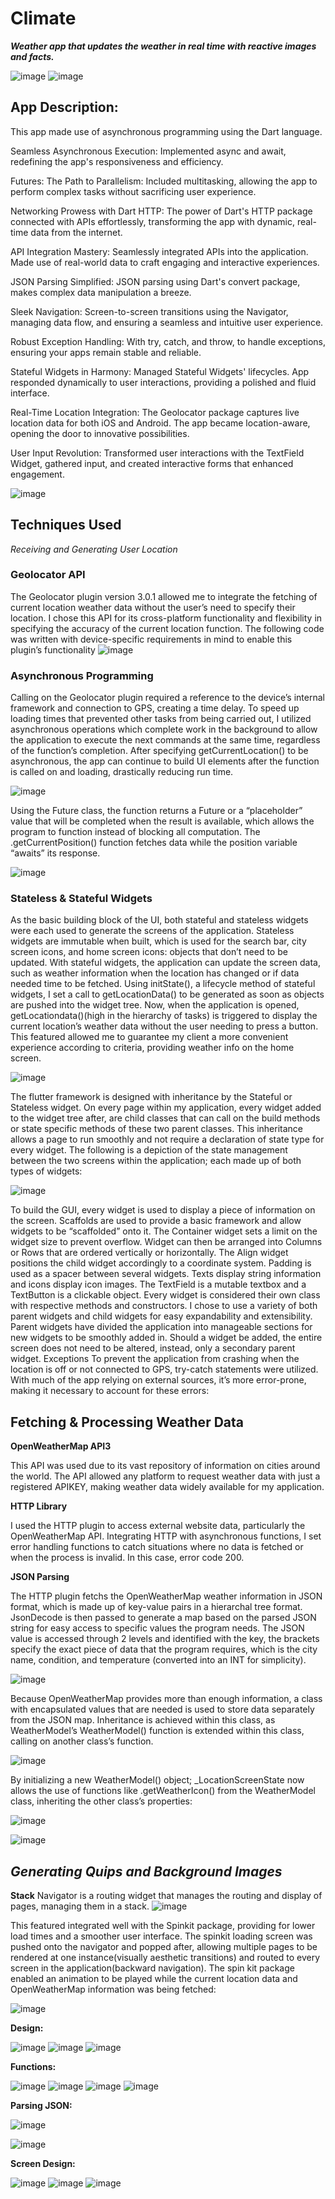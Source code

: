 # Climate
**_Weather app that updates the weather in real time with reactive images and facts._**

![image](https://github.com/ThomasOli/Climate/assets/51518411/90d94996-fa9a-46d3-af3c-51c7015cc26d)
![image](https://github.com/ThomasOli/Climate/assets/51518411/961c60fe-d0f2-48d2-af4c-cb0d8b504bd6)

## App Description:

This app made use of asynchronous programming using the Dart language.

Seamless Asynchronous Execution: Implemented async and await, redefining the app's responsiveness and efficiency.

Futures: The Path to Parallelism: Included multitasking, allowing the app to perform complex tasks without sacrificing user experience.

Networking Prowess with Dart HTTP: The power of Dart's HTTP package connected with APIs effortlessly, transforming the app with dynamic, real-time data from the internet.

API Integration Mastery: Seamlessly integrated APIs into the application. Made use of real-world data to craft engaging and interactive experiences.

JSON Parsing Simplified: JSON parsing using Dart's convert package, makes complex data manipulation a breeze.

Sleek Navigation: Screen-to-screen transitions using the Navigator, managing data flow, and ensuring a seamless and intuitive user experience.

Robust Exception Handling: With try, catch, and throw, to handle exceptions, ensuring your apps remain stable and reliable.

Stateful Widgets in Harmony: Managed Stateful Widgets' lifecycles. App responded dynamically to user interactions, providing a polished and fluid interface.

Real-Time Location Integration: The Geolocator package captures live location data for both iOS and Android. The app became location-aware, opening the door to innovative possibilities.

User Input Revolution: Transformed user interactions with the TextField Widget, gathered input, and created interactive forms that enhanced engagement.


![image](https://github.com/ThomasOli/Climate/assets/51518411/a7f9dc41-7068-499f-87ad-9dc1ca047dab)

## Techniques Used

_Receiving and Generating User Location_

### Geolocator API

The Geolocator plugin version 3.0.1 allowed me to integrate the fetching of current location
weather data without the user’s need to specify their location. I chose this API for its cross-platform functionality and flexibility in specifying the accuracy of the current location function.
The following code was written with device-specific requirements in mind to enable this plugin’s
functionality
![image](https://github.com/ThomasOli/Climate/assets/51518411/176c7ae0-f483-4b73-aad6-bb150d77f749)

### Asynchronous Programming

Calling on the Geolocator plugin required a reference to the device’s internal framework and
connection to GPS, creating a time delay. To speed up loading times that prevented other tasks
from being carried out, I utilized asynchronous operations which complete work in the background to
allow the application to execute the next commands at the same time, regardless of the
function’s completion. After specifying getCurrentLocation() to be asynchronous, the app can
continue to build UI elements after the function is called on and loading, drastically reducing run
time.

![image](https://github.com/ThomasOli/Climate/assets/51518411/d7ca1dae-1fa1-4767-82b5-ce14b3c21901)

Using the Future class, the function returns a Future or a “placeholder” value that will be completed
when the result is available, which allows the program to function instead of blocking all
computation. The .getCurrentPosition() function fetches data while the position variable “awaits”
its response.

![image](https://github.com/ThomasOli/Climate/assets/51518411/7c2ad06c-e726-482e-a1a9-3b51edd3020b)

### Stateless & Stateful Widgets

As the basic building block of the UI, both stateful and stateless widgets were each used to
generate the screens of the application. Stateless widgets are immutable when built, which is
used for the search bar, city screen icons, and home screen icons: objects that don’t need to be
updated. With stateful widgets, the application can update the screen data, such as weather
information when the location has changed or if data needed time to be fetched. Using
initState(), a lifecycle method of stateful widgets, I set a call to getLocationData() to be
generated as soon as objects are pushed into the widget tree. Now, when the application is
opened, getLocationdata()(high in the hierarchy of tasks) is triggered to display the current
location’s weather data without the user needing to press a button. This featured allowed me to
guarantee my client a more convenient experience according to criteria, providing weather info
on the home screen.

![image](https://github.com/ThomasOli/Climate/assets/51518411/69225ca2-3b29-4b02-b9fc-f350aaca54cf)

The flutter framework is designed with inheritance by the Stateful or Stateless widget. On every
page within my application, every widget added to the widget tree after, are child classes that can
call on the build methods or state specific methods of these two parent classes. This inheritance
allows a page to run smoothly and not require a declaration of state type for every widget.
The following is a depiction of the state management between the two screens within the
application; each made up of both types of widgets:

![image](https://github.com/ThomasOli/Climate/assets/51518411/93cf5f0b-df98-4921-96cc-eef56dd69031)

To build the GUI, every widget is used to display a piece of
information on the screen.
Scaffolds are used to provide a basic framework and allow
widgets to be “scaffolded” onto it. The Container widget sets
a limit on the widget size to prevent overflow. Widget can then
be arranged into Columns or Rows that are ordered vertically
or horizontally. The Align widget positions the child widget
accordingly to a coordinate system. Padding is used as a
spacer between several widgets. Texts display string
information and icons display icon images. The TextField is a
mutable textbox and a TextButton is a clickable object. Every
widget is considered their own class with respective methods
and constructors. I chose to use a variety of both parent
widgets and child widgets for easy expandability and
extensibility. Parent widgets have divided the application into
manageable sections for new widgets to be smoothly added in.
Should a widget be added, the entire screen does not need
to be altered, instead, only a secondary parent widget. 
Exceptions
To prevent the application from crashing when the location is off or not connected to GPS, try-catch
statements were utilized. With much of the app relying on external sources, it’s more error-prone,
making it necessary to account for these errors: 

## Fetching & Processing Weather Data

**OpenWeatherMap API3**

This API was used due to its vast repository of information on cities around the world. The API
allowed any platform to request weather data with just a registered APIKEY, making weather data
widely available for my application.


**HTTP Library**

I used the HTTP plugin to access external website data, particularly the OpenWeatherMap API.
Integrating HTTP with asynchronous functions, I set error handling functions to catch situations
where no data is fetched or when the process is invalid. In this case, error code 200. 

**JSON Parsing**

The HTTP plugin fetchs the OpenWeatherMap weather information in JSON format, which is
made up of key-value pairs in a hierarchal tree format. JsonDecode is then passed to generate a
map based on the parsed JSON string for easy access to specific values the program needs. The JSON value is accessed through 2 levels and identified with the key, the brackets specify the
exact piece of data that the program requires, which is the city name, condition, and temperature
(converted into an INT for simplicity).

![image](https://github.com/ThomasOli/Climate/assets/51518411/c8bd37c7-bbc2-4876-a0de-2ae40be84a40)

Because OpenWeatherMap provides more than enough
information, a class with encapsulated values that are needed is used to store data separately
from the JSON map. Inheritance is achieved within this class, as WeatherModel’s
WeatherModel() function is extended within this class, calling on another class’s function.

![image](https://github.com/ThomasOli/Climate/assets/51518411/15d2885e-f52c-44c3-af98-1e9806b994fc)

By initializing a new WeatherModel() object; _LocationScreenState now allows the use of
functions like .getWeatherIcon() from the WeatherModel class, inheriting the other class’s
properties:

![image](https://github.com/ThomasOli/Climate/assets/51518411/aa188f83-4fee-4ec8-a62b-ca4652de5f3e)

![image](https://github.com/ThomasOli/Climate/assets/51518411/e9e676ce-f124-4972-b710-69507b74f323)

## _Generating Quips and Background Images_

**Stack**
Navigator is a routing widget that manages the routing and display of pages, managing them in a
stack. 
![image](https://github.com/ThomasOli/Climate/assets/51518411/38591ac0-daa2-43a5-a703-64bfd78f6103)

This featured integrated well with the Spinkit package, providing for lower load times and a
smoother user interface. The spinkit loading screen was pushed onto the navigator and popped
after, allowing multiple pages to be rendered at one instance(visually aesthetic transitions) and
routed to every screen in the application(backward navigation). The spin kit package
enabled an animation to be played while the current location data and
OpenWeatherMap information was being fetched:

![image](https://github.com/ThomasOli/Climate/assets/51518411/ad2f45c1-51b5-4e15-ab6c-d46b138dfa85)



**Design:**

![image](https://github.com/ThomasOli/Climate/assets/51518411/9f9d06d0-91a6-4f3d-b22a-0dc80527cba3)
![image](https://github.com/ThomasOli/Climate/assets/51518411/a9526d96-dead-4875-b6be-9296012644e2)
![image](https://github.com/ThomasOli/Climate/assets/51518411/47ecf536-0400-4dc9-ba1a-bbb433f6555b)


**Functions:**

![image](https://github.com/ThomasOli/Climate/assets/51518411/4cd29d7b-5fbc-426d-94ce-9e785dc9ed06)
![image](https://github.com/ThomasOli/Climate/assets/51518411/fcba8c0b-7d20-44da-9c26-3f8505f9dafb)
![image](https://github.com/ThomasOli/Climate/assets/51518411/e033f17b-6059-45fc-865a-9b4ce7945426)
![image](https://github.com/ThomasOli/Climate/assets/51518411/b4f5935a-1bb3-4026-a398-f75594157aea)

**Parsing JSON:**

![image](https://github.com/ThomasOli/Climate/assets/51518411/a068518b-f3b7-487f-b87e-f46fa43d3936)

![image](https://github.com/ThomasOli/Climate/assets/51518411/e5a79e2d-840c-4e9b-8ca5-b5c070c87d7e)

**Screen Design:**

![image](https://github.com/ThomasOli/Climate/assets/51518411/988e4953-a4c1-4926-a2c8-334339e543ed)
![image](https://github.com/ThomasOli/Climate/assets/51518411/a2983504-005c-4656-a84e-14ace06560db)
![image](https://github.com/ThomasOli/Climate/assets/51518411/c5ffa4f2-7bac-4106-8756-fe24d950faff)


